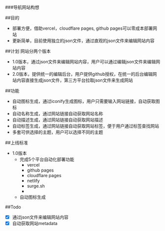###导航网站构想

##目的
- 部署方便，借助vercel，cloudflare pages, github pages可以零成本部署网站
- 更新简单，目前使用独立的json文件，通过直观的json文件来编辑网站内容

##计划
网站分两个版本
- 1.0版本，通过json文件来编辑网站内容，用户可以通过编辑json文件来编辑网站内容
- 2.0版本，提供统一的编辑后台，用户提供github授权，在统一的后台编辑网站内容直接生成json文件，第三方平台拉取json文件来生成网站


##功能
- 自动图标生成，通过iconify生成图标，用户只需要输入网站链接，自动获取图标
- 自动名称生成，通过网站链接自动获取网站名称
- 自动描述生成，通过网站链接自动获取网站描述
- 自动标签生成，通过网站链接自动获取网站标签，便于用户通过标签查找网站
- 多套可供选择的主题，用户可以选择不同的主题

##上线标准

- 1.0版本
    - 完成5个平台自动化部署功能
      - vercel
      - github pages
      - cloudflare pages
      - netlify
      - surge.sh
      - 
    - 自动图标生成


##Todo
- [x] 通过json文件来编辑网站内容
- [x] 自动获取网站metadata
